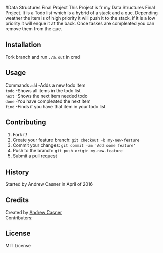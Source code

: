 
#Data Structures Final Project
This Project is fr my Data Structures Final Project. It is a Todo list which is a hybrid of a stack and a que. Depending weather the item is of high priority it will push it to the stack, if it is a low priority it will enque it at the back. Once taskes are compleated you can remove them from the que.
## Installation
Fork branch and run `./a.out` in cmd
## Usage
Commands
`add`	-Adds a new todo item  
`todo` -Shows all items in the todo list  
`next` -Shows the next item needed todo  
`done` -You have compleated the next item  
`find` -Finds if you have that item in your todo list  
## Contributing
1. Fork it!
2. Create your feature branch: `git checkout -b my-new-feature`
3. Commit your changes: `git commit -am 'Add some feature'`
4. Push to the branch: `git push origin my-new-feature`
5. Submit a pull request  

## History
Started by Andrew Casner in April of 2016
## Credits
Created by [Andrew Casner](https://github.com/Andrew-Casner "GitHub Account")  
Contributers:
## License
MIT License

